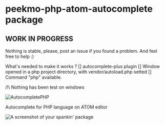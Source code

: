# peekmo-php-atom-autocomplete package

WORK IN PROGRESS
-----------

Nothing is stable, please, post an issue if you found a problem. And feel free to help :)

What's needed to make it works ?
[] autocomplete-plus plugin
[] Window opened in a php project directory, with vendor/autoload.php setted
[] Command "php" available. 

/!\ Nothing has been test on windows

![AutocompletePHP](http://i.imgur.com/UTaw1BO.gif)

Autocomplete for PHP language on ATOM editor

![A screenshot of your spankin' package](https://f.cloud.github.com/assets/69169/2290250/c35d867a-a017-11e3-86be-cd7c5bf3ff9b.gif)
